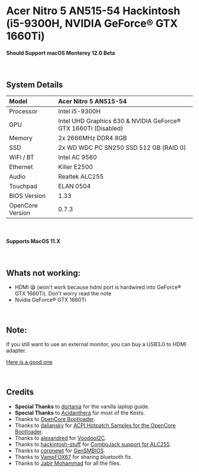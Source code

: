 # Acer Nitro 5 AN515-54 Hackintosh (i5-9300H, NVIDIA GeForce® GTX 1660Ti)

#### Should Support macOS Monterey 12.0 Beta

<br/>

## System Details

| Model            | Acer Nitro 5 AN515-54                                        |
| :--------------- | :----------------------------------------------------------- |
| Processor        | Intel i5-9300H                                               |
| GPU              | Intel UHD Graphics 630 & NVIDIA GeForce® GTX 1660Ti (Disabled) |
| Memory           | 2x 2666MHz DDR4 8GB                                          |
| SSD              | 2x WD WDC PC SN250 SSD 512 GB (RAID 0)                       |
| WiFi / BT        | Intel AC 9560                                                |
| Ethernet         | Killer E2500                                                 |
| Audio            | Realtek ALC255                                               |
| Touchpad         | ELAN 0504                                                    |
| BIOS Version     | 1.33                                                         |
| OpenCore Version | 0.7.3                                                        |

<br/>

#### Supports MacOS 11.X

<br/>

## Whats not working:

- HDMI 😪 (won't work because hdmi port is hardwired into GeForce® GTX 1660Ti). Don't worry read the note
- Nvidia GeForce® GTX 1660Ti

<br/>

## Note:

If you still want to use an external monitor, you can buy a USB3.0 to HDMI adapter.

[Here is a good one](https://www.amazon.in/USB-3-0-HDMI-Adapter-Converter/dp/B07TTCP37B/)

<br/>

## Credits

- **Special Thanks** to [dortania](https://dortania.github.io/vanilla-laptop-guide) for the vanilla laptop guide.
- **Special Thanks** to [Acidanthera](https://github.com/acidanthera) for most of the Kexts.
- Thanks to [OpenCore Bootloader](https://https://github.com/acidanthera/OpenCorePkg).
- Thanks to [daliansky](https://github.com/daliansky) for [ACPI Hotpatch Samples for the OpenCore Bootloader](https://github.com/daliansky/OC-little).
- Thanks to [alexandred](https://github.com/alexandred) for [VoodooI2C](https://github.com/alexandred/VoodooI2C).
- Thanks to [hackintosh-stuff](https://github.com/hackintosh-stuff) for [ComboJack support for ALC255](https://github.com/hackintosh-stuff/ComboJack).
- Thanks to [corpnewt](https://github.com/corpnewt) for [GenSMBIOS](https://github.com/corpnewt/GenSMBIOS).
- Thanks to [VampFOX67](https://github.com/VampFOX67) for sharing bluetooth fix.
- Thanks to [Jabir Mohammad](https://github.com/z3r0c00l-2k) for all the files.
